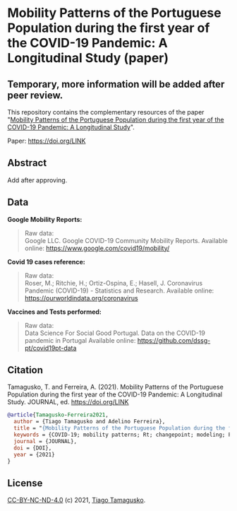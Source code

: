 # Mobility Patterns of the Portuguese Population during the first year of the COVID-19 Pandemic: A Longitudinal Study (paper)

## Temporary, more information will be added after peer review.

This repository contains the complementary resources of the paper "[Mobility Patterns of the Portuguese Population during the first year of the COVID-19 Pandemic: A Longitudinal Study](LINK)".
 
Paper: https://doi.org/LINK

## Abstract

Add after approving.

## Data

**Google Mobility Reports:**  
> Raw data:  
> Google LLC. Google COVID-19 Community Mobility Reports. Available online: https://www.google.com/covid19/mobility/

**Covid 19 cases reference:**
> Raw data:  
> Roser, M.; Ritchie, H.; Ortiz-Ospina, E.; Hasell, J. Coronavirus Pandemic (COVID-19) - Statistics and Research. Available online: https://ourworldindata.org/coronavirus

**Vaccines and Tests performed:**
> Raw data:  
> Data Science For Social Good Portugal. Data on the COVID-19 pandemic in Portugal Available online: https://github.com/dssg-pt/covid19pt-data

## Citation

Tamagusko, T. and Ferreira, A. (2021).  Mobility Patterns of the Portuguese Population during the first year of the COVID-19 Pandemic: A Longitudinal Study. JOURNAL, ed. https://doi.org/LINK

```bibtex
@article{Tamagusko-Ferreira2021,
  author = {Tiago Tamagusko and Adelino Ferreira},
  title = "{Mobility Patterns of the Portuguese Population during the first year of the COVID-19 Pandemic: A Longitudinal Study.}",
  keywords = {COVID-19; mobility patterns; Rt; changepoint; modeling; Portugal; Longitudinal Case Study},
  journal = {JOURNAL},
  doi = {DOI},
  year = {2021}
}
```

## License

[CC-BY-NC-ND-4.0](LICENSE) (c) 2021, [Tiago Tamagusko](https://tamagusko.github.io/).
